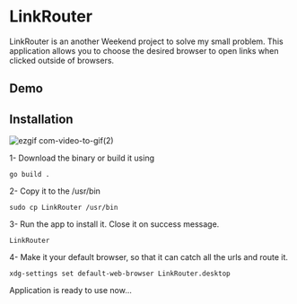 # LinkRouter
LinkRouter is an another Weekend project to solve my small problem. This application allows you to choose the desired browser to open links when clicked outside of browsers.
## Demo

## Installation
![ezgif com-video-to-gif(2)](https://github.com/Vishvajeet590/LinkRouter/assets/42716731/1f83cdff-1282-44e8-9749-bc84b88e62b2)

1- Download the binary or build it using 
```
go build .
```
2- Copy it to the /usr/bin 
```
sudo cp LinkRouter /usr/bin
```
3- Run the app to install it. Close it on success message. 
```
LinkRouter
```
4- Make it your default browser, so that it can catch all the urls and route it.
```
xdg-settings set default-web-browser LinkRouter.desktop
```

Application is ready to use now...




  
